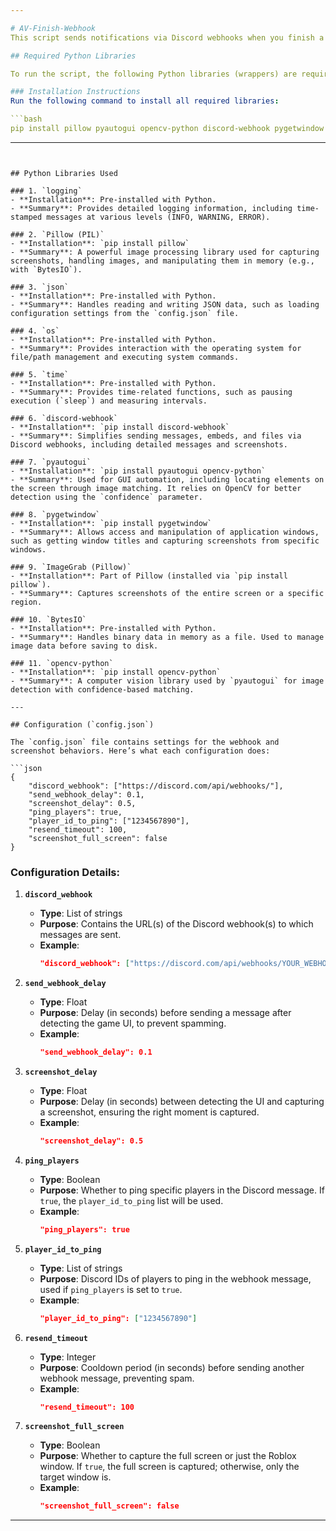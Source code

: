 ```yaml
---

# AV-Finish-Webhook
This script sends notifications via Discord webhooks when you finish a game in *Anime Vanguards*.

## Required Python Libraries

To run the script, the following Python libraries (wrappers) are required. Each library’s purpose and installation method are summarized below.

### Installation Instructions
Run the following command to install all required libraries:

```bash
pip install pillow pyautogui opencv-python discord-webhook pygetwindow
```

---
```


## Python Libraries Used

### 1. `logging`
- **Installation**: Pre-installed with Python.
- **Summary**: Provides detailed logging information, including time-stamped messages at various levels (INFO, WARNING, ERROR).

### 2. `Pillow (PIL)`
- **Installation**: `pip install pillow`
- **Summary**: A powerful image processing library used for capturing screenshots, handling images, and manipulating them in memory (e.g., with `BytesIO`).

### 3. `json`
- **Installation**: Pre-installed with Python.
- **Summary**: Handles reading and writing JSON data, such as loading configuration settings from the `config.json` file.

### 4. `os`
- **Installation**: Pre-installed with Python.
- **Summary**: Provides interaction with the operating system for file/path management and executing system commands.

### 5. `time`
- **Installation**: Pre-installed with Python.
- **Summary**: Provides time-related functions, such as pausing execution (`sleep`) and measuring intervals.

### 6. `discord-webhook`
- **Installation**: `pip install discord-webhook`
- **Summary**: Simplifies sending messages, embeds, and files via Discord webhooks, including detailed messages and screenshots.

### 7. `pyautogui`
- **Installation**: `pip install pyautogui opencv-python`
- **Summary**: Used for GUI automation, including locating elements on the screen through image matching. It relies on OpenCV for better detection using the `confidence` parameter.

### 8. `pygetwindow`
- **Installation**: `pip install pygetwindow`
- **Summary**: Allows access and manipulation of application windows, such as getting window titles and capturing screenshots from specific windows.

### 9. `ImageGrab (Pillow)`
- **Installation**: Part of Pillow (installed via `pip install pillow`).
- **Summary**: Captures screenshots of the entire screen or a specific region.

### 10. `BytesIO`
- **Installation**: Pre-installed with Python.
- **Summary**: Handles binary data in memory as a file. Used to manage image data before saving to disk.

### 11. `opencv-python`
- **Installation**: `pip install opencv-python`
- **Summary**: A computer vision library used by `pyautogui` for image detection with confidence-based matching.

---

## Configuration (`config.json`)

The `config.json` file contains settings for the webhook and screenshot behaviors. Here’s what each configuration does:

```json
{
    "discord_webhook": ["https://discord.com/api/webhooks/"],
    "send_webhook_delay": 0.1,
    "screenshot_delay": 0.5,
    "ping_players": true,
    "player_id_to_ping": ["1234567890"],
    "resend_timeout": 100,
    "screenshot_full_screen": false
}
```

### Configuration Details:

1. **`discord_webhook`**  
   - **Type**: List of strings  
   - **Purpose**: Contains the URL(s) of the Discord webhook(s) to which messages are sent.  
   - **Example**: 
     ```json
     "discord_webhook": ["https://discord.com/api/webhooks/YOUR_WEBHOOK_URL"]
     ```

2. **`send_webhook_delay`**  
   - **Type**: Float  
   - **Purpose**: Delay (in seconds) before sending a message after detecting the game UI, to prevent spamming.  
   - **Example**: 
     ```json
     "send_webhook_delay": 0.1
     ```

3. **`screenshot_delay`**  
   - **Type**: Float  
   - **Purpose**: Delay (in seconds) between detecting the UI and capturing a screenshot, ensuring the right moment is captured.  
   - **Example**: 
     ```json
     "screenshot_delay": 0.5
     ```

4. **`ping_players`**  
   - **Type**: Boolean  
   - **Purpose**: Whether to ping specific players in the Discord message. If `true`, the `player_id_to_ping` list will be used.  
   - **Example**: 
     ```json
     "ping_players": true
     ```

5. **`player_id_to_ping`**  
   - **Type**: List of strings  
   - **Purpose**: Discord IDs of players to ping in the webhook message, used if `ping_players` is set to `true`.  
   - **Example**: 
     ```json
     "player_id_to_ping": ["1234567890"]
     ```

6. **`resend_timeout`**  
   - **Type**: Integer  
   - **Purpose**: Cooldown period (in seconds) before sending another webhook message, preventing spam.  
   - **Example**: 
     ```json
     "resend_timeout": 100
     ```

7. **`screenshot_full_screen`**  
   - **Type**: Boolean  
   - **Purpose**: Whether to capture the full screen or just the Roblox window. If `true`, the full screen is captured; otherwise, only the target window is.  
   - **Example**: 
     ```json
     "screenshot_full_screen": false
     ```

--- 
